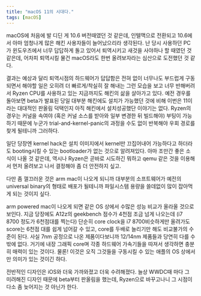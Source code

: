 ```yaml
---
title: "macOS 11의 시대다."
tags: [macOS]
---
```


macOS에 처음에 발 디딘 게 10.6 버전때였던 것 같은데, 인텔맥으로 전환되고 10.6에서 아마 엄청나게 많은 해킨 사용자들이 늘어났으리라 생각된다. 난 당시 사용하던 PC가 윈도우즈에서 너무 답답하게 돌고 있어서 퇴역시키고 새것을 사야하나 할 때였던 것 같은데, 어차피 퇴역시킬 물건 macOS라도 한번 올려보자라는 심산으로 도전했던 것 같다.

결과는 예상과 달리 퇴역시점의 하드웨어가 답답함은 전혀 없이 너무나도 부드럽게 구동되면서 해야할 일은 오히려 더 빠르게/착실히 잘 해내는 그런 모습을 보고 너무 반해버려서 Ryzen CPU를 사용하고 있는 지금까지도 해킨의 삶을 살아가고 있다. 예전 경우를 돌아보면 beta가 발표된 당일 대부분 해킨에도 설치가 가능했던 것에 비해 이번은 11이라는 대대적인 판올림 덕택인지 아직 해킨에서 설치성공했단 이야기는 없다. Ryzen의 경우는 커널을 속여야 (혹은 커널 소스를 받아와 일부 변경한 뒤 빌드해야) 부팅이 가능하기 때문에 누군가 trial-and-kernel-panic의 과정을 수도 없이 반복해야 우회 경로를 찾게 될테니까 그러하다.

일단 당장엔 kernel hack은 설치 이미지에서 kernel만 끄집어내어 가능하다고 하더라도 booting시킬 수 있는 bootloader가 없는 것으로 알려져있다. 아마 조만간 좋은 소식이 나올 것 같은데, 역시나 Ryzen은 곧바로 시도하긴 뭐하고 qemu 같은 것을 이용해서 먼저 올려보고 나서 결정해야 좀 더 안전하지 싶고.

다만 좀 껄끄러운 것은 arm mac이 나오게 되니까 대부분의 소프트웨어가 예전의 universal binary의 형태로 배포가 될테니까 파일시스템 용량을 쓸데없이 많이 잡아먹게 되는 것이지 싶다. 

arm powered mac이 나오게 되면 같은 OS 상에서 수많은 성능 비교가 올라올 것으로 보인다. 지금 당장에도 A12z의 geekbench 점수가 4천점 조금 넘게 나오는데 (i7 8700 정도가 6천점대를 찍는다) 단순히 core clock을 i7 8700비슷하게만 올려가도 score는 6천점 대를 쉽게 넘어갈 수 있고, core를 두배로 늘리기만 해도 비교불가의 수준이 된다. 사실 7nm 공정으로 나온 제품이다보니까 12/14nm 제품들과 당연히 다를 수 밖에 없다. 거기에 내장 그래픽 core며 각종 하드웨어 가속기들을 따져서 생각하면 충분히 매력이 있는 것이다. 물론! 이것은 오직 그것들을 구동시킬 수 있는 애플의 OS 상에서만 의미가 있는 것이긴 하다. 

전반적인 디자인은 iOS와 더욱 가까와졌고 더욱 수려해졌다. 늘상 WWDC때 마다 그 미려해진 디자인 때문에 beta부터 판올림을 했는데, Ryzen으로 바꾸고나니 그 시점이 다소 좀 늦어지는 것 아닌가 한다. 